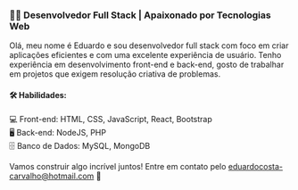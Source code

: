 ### 👨‍💻 Desenvolvedor Full Stack | Apaixonado por Tecnologias Web

Olá, meu nome é Eduardo e sou desenvolvedor full stack com foco em criar aplicações eficientes e com uma excelente experiência de usuário. Tenho experiência em desenvolvimento front-end e back-end, gosto de trabalhar em projetos que exigem resolução criativa de problemas.

#### 🛠️ Habilidades:

💻 Front-end: HTML, CSS, JavaScript, React, Bootstrap <br>
🖥️ Back-end: NodeJS, PHP <br>
🗄️ Banco de Dados: MySQL, MongoDB <br>

Vamos construir algo incrível juntos! Entre em contato pelo eduardocosta-carvalho@hotmail.com 🚀
